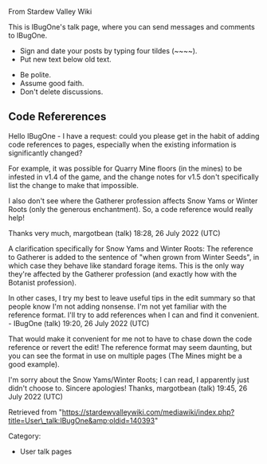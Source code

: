 From Stardew Valley Wiki

This is IBugOne's talk page, where you can send messages and comments to IBugOne.

- Sign and date your posts by typing four tildes (~~~~).
- Put new text below old text.

<!--THE END-->

- Be polite.
- Assume good faith.
- Don't delete discussions.

## Code Refererences

Hello IBugOne - I have a request: could you please get in the habit of adding code references to pages, especially when the existing information is significantly changed?

For example, it was possible for Quarry Mine floors (in the mines) to be infested in v1.4 of the game, and the change notes for v1.5 don't specifically list the change to make that impossible.

I also don't see where the Gatherer profession affects Snow Yams or Winter Roots (only the generous enchantment). So, a code reference would really help!

Thanks very much, margotbean (talk) 18:28, 26 July 2022 (UTC)

A clarification specifically for Snow Yams and Winter Roots: The reference to Gatherer is added to the sentence of "when grown from Winter Seeds", in which case they behave like standard forage items. This is the only way they're affected by the Gatherer profession (and exactly how with the Botanist profession).

In other cases, I try my best to leave useful tips in the edit summary so that people know I'm not adding nonsense. I'm not yet familiar with the reference format. I'll try to add references when I can and find it convenient. - IBugOne (talk) 19:20, 26 July 2022 (UTC)

That would make it convenient for me not to have to chase down the code reference or revert the edit! The reference format may seem daunting, but you can see the format in use on multiple pages (The Mines might be a good example).

I'm sorry about the Snow Yams/Winter Roots; I can read, I apparently just didn't choose to. Sincere apologies! Thanks, margotbean (talk) 19:45, 26 July 2022 (UTC)

Retrieved from "https://stardewvalleywiki.com/mediawiki/index.php?title=User\_talk:IBugOne&amp;oldid=140393"

Category:

- User talk pages